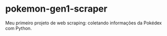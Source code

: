 # pokemon-gen1-scraper
Meu primeiro projeto de web scraping: coletando informações da Pokédex com Python.

